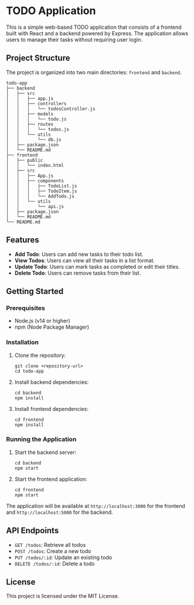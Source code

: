 # TODO Application

This is a simple web-based TODO application that consists of a frontend built with React and a backend powered by Express. The application allows users to manage their tasks without requiring user login.

## Project Structure

The project is organized into two main directories: `frontend` and `backend`.

```
todo-app
├── backend
│   ├── src
│   │   ├── app.js
│   │   ├── controllers
│   │   │   └── todosController.js
│   │   ├── models
│   │   │   └── todo.js
│   │   ├── routes
│   │   │   └── todos.js
│   │   └── utils
│   │       └── db.js
│   ├── package.json
│   └── README.md
├── frontend
│   ├── public
│   │   └── index.html
│   ├── src
│   │   ├── App.js
│   │   ├── components
│   │   │   ├── TodoList.js
│   │   │   ├── TodoItem.js
│   │   │   └── AddTodo.js
│   │   └── utils
│   │       └── api.js
│   ├── package.json
│   └── README.md
└── README.md
```

## Features

- **Add Todo**: Users can add new tasks to their todo list.
- **View Todos**: Users can view all their tasks in a list format.
- **Update Todo**: Users can mark tasks as completed or edit their titles.
- **Delete Todo**: Users can remove tasks from their list.

## Getting Started

### Prerequisites

- Node.js (v14 or higher)
- npm (Node Package Manager)

### Installation

1. Clone the repository:
   ```
   git clone <repository-url>
   cd todo-app
   ```

2. Install backend dependencies:
   ```
   cd backend
   npm install
   ```

3. Install frontend dependencies:
   ```
   cd frontend
   npm install
   ```

### Running the Application

1. Start the backend server:
   ```
   cd backend
   npm start
   ```

2. Start the frontend application:
   ```
   cd frontend
   npm start
   ```

The application will be available at `http://localhost:3000` for the frontend and `http://localhost:5000` for the backend.

## API Endpoints

- `GET /todos`: Retrieve all todos
- `POST /todos`: Create a new todo
- `PUT /todos/:id`: Update an existing todo
- `DELETE /todos/:id`: Delete a todo

## License

This project is licensed under the MIT License.